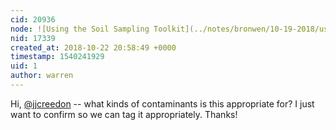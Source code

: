 ```yaml
---
cid: 20936
node: ![Using the Soil Sampling Toolkit](../notes/bronwen/10-19-2018/using-the-soil-sampling-toolkit)
nid: 17339
created_at: 2018-10-22 20:58:49 +0000
timestamp: 1540241929
uid: 1
author: warren
---
```


Hi, [@jjcreedon](/profile/jjcreedon) -- what kinds of contaminants is this appropriate for? I just want to confirm so we can tag it appropriately. Thanks!
